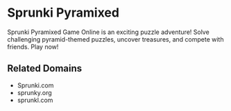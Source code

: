 # Sprunki Pyramixed

Sprunki Pyramixed Game Online is an exciting puzzle adventure! Solve challenging pyramid-themed puzzles, uncover treasures, and compete with friends. Play now!

## Related Domains
- Sprunki.com
- sprunky.org
- sprunkl.com
